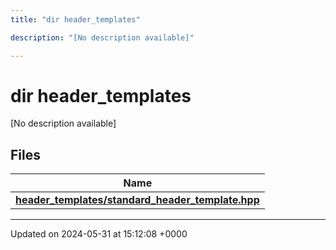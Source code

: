 ```yaml
---
title: "dir header_templates"

description: "[No description available]"

---
```


# dir header_templates

[No description available]

## Files

| Name           |
| -------------- |
| **[header_templates/standard_header_template.hpp](/documentation/code/files/standard__header__template_8hpp/#file-header-templates-standard-header-template-hpp)**  |






-------------------------------

Updated on 2024-05-31 at 15:12:08 +0000
